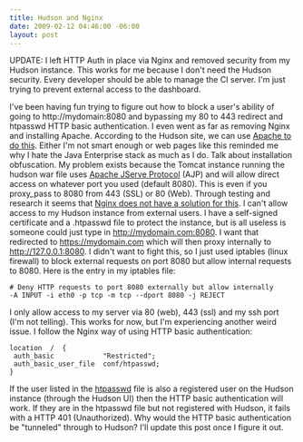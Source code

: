 ```yaml
---
title: Hudson and Nginx
date: 2009-02-12 04:46:00 -06:00
layout: post
---
```


UPDATE: I left HTTP Auth in place via Nginx and removed security from my Hudson instance. This works for me because I don't need the Hudson security. Every developer should be able to manage the CI server. I'm just trying to prevent external access to the dashboard.

I've been having fun trying to figure out how to block a user's ability of going to http://mydomain:8080 and bypassing my 80 to 443 redirect and htpasswd HTTP basic authentication. I even went as far as removing Nginx and installing Apache. According to the Hudson site, we can use [Apache to do this](http://hudson.gotdns.com/wiki/display/HUDSON/Apache+frontend+for+security). Either I'm not smart enough or web pages like this reminded me why I hate the Java Enterprise stack as much as I do. Talk about installation obfuscation. My problem exists because the Tomcat instance running the hudson war file uses [Apache JServe Protocol](http://tomcat.apache.org/tomcat-5.5-doc/config/ajp.html#Standard%20Implementation) (AJP) and will allow direct access on whatever port you used (default 8080). This is even if you proxy_pass to 8080 from 443 (SSL) or 80 (Web). Through testing and research it seems that [Nginx does not have a solution for this](http://www.ruby-forum.com/topic/157269#693042). I can't allow access to my Hudson instance from external users. I have a self-signed certificate and a .htpasswd file to protect the instance, but is all useless is someone could just type in <http://mydomain.com:8080>. I want that redirected to <https://mydomain.com> which will then proxy internally to <http://127.0.0.1:8080>. I didn't want to fight this, so I just used iptables (linux firewall) to block external requests on port 8080 but allow internal requests to 8080. Here is the entry in my iptables file:

    # Deny HTTP requests to port 8080 externally but allow internally
    -A INPUT -i eth0 -p tcp -m tcp --dport 8080 -j REJECT

I only allow access to my server via 80 (web), 443 (ssl) and my ssh port (I'm not telling). This works for now, but I'm experiencing another weird issue. I follow the Nginx way of using HTTP basic authentication:

    location  /  {
     auth_basic            "Restricted";
     auth_basic_user_file  conf/htpasswd;
    }

If the user listed in the [htpasswd](http://httpd.apache.org/docs/2.0/programs/htpasswd.html) file is also a registered user on the Hudson instance (through the Hudson UI) then the HTTP basic authentication will work. If they are in the htpasswd file but not registered with Hudson, it fails with a HTTP 401 (Unauthorized). Why would the HTTP basic authentication be "tunneled" through to Hudson? I'll update this post once I figure it out.
